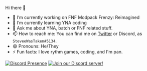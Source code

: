 Hi there 👋
- 🔭 I’m currently working on FNF Modpack Frenzy: Reimagined 
- 🌱 I’m currently learning YNA coding
- 💬 Ask me about YNA, batch or FNF related stuff.
- 📫 How to reach me: You can find me on <a href="https://twitter.com/steveewastaken?ref_src=twsrc%5Etfw" class="twitter-follow-button" data-show-count="false">Twitter</a> or Discord, as `SteveeWasTaken#5134`.
- 😄 Pronouns: He/They
- ⚡ Fun facts: I love rythm games, coding, and I'm pan.

[![Discord Presence](https://lanyard.cnrad.dev/api/907376451601432596)](https://discord.com/users/907376451601432596)
[![Join our Discord server!](https://invidget.switchblade.xyz/PkAHaTbqMA)](http://discord.gg/PkAHaTbqMA)
